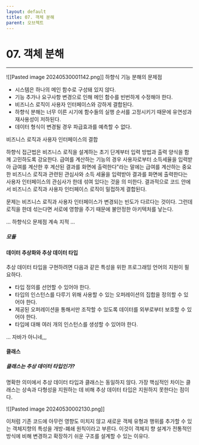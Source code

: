 ```yaml
---
layout: default
title: 07. 객체 분해
parent: 오브젝트
---
```

# 07. 객체 분해
---

![[Pasted image 20240530001142.png]]
하향식 기능 분해의 문제점

-  시스템은 하나의 메인 함수로 구성돼 있지 않다.
- 기능 추가나 요구사항 변경으로 인해 메인 함수를 빈번하게 수정해야 한다.
- 비즈니스 로직이 사용자 인터페이스와 강하게 결합된다.
- 하향식 분해는 너무 이른 시기에 함수들의 실행 순서를 고정시키기 때문에 유연성과 재사용성이 저하된다.
- 데이터 형식이 변경될 경우 파급효과를 예측할 수 없다.


비즈니스 로직과 사용자 인터페이스의 결합

하향식 접근법은 비즈니스 로직을 설계하는 초기 단계부터 입력 방법과 출력 양식을 함께 고민하도록 강요한다. 급여를 계산하는 기능의 경우 사용자로부터 소득세율을 입력받아 급여를 계산한 후 계산된 결과를 화면에 출력한다"라는 말에는 급여를 계산하는 중요한 비즈니스 로직과 관련된 관심사와 소득 세율을 입력받아 결과를 화면에 출력한다는 사용자 인터페이스의 관심사가 한데 섞여 있다는 것을 의 미한다. 결과적으로 코드 안에서 비즈니스 로직과 사용자 인터페이스 로직이 밀접하게 결합된다.

문제는 비즈니스 로직과 사용자 인터페이스가 변경되는 빈도가 다르다는 것이다. 그런데 로직을 한데 섞는다면 서로에 영향을 주기 때문에 불안정한 아키텍처를 낳는다.

...
하향식으 문제점 계속 지적
...

##### 모듈

#### 데이터 추상화와 추상 데이터 타입

추상 데이터 타입을 구현하려면 다음과 같은 특성을 위한 프로그래밍 언어의 지원이 필요하다.
- ﻿﻿타입 정의를 선언할 수 있어야 한다.
- ﻿﻿타입의 인스턴스를 다루기 위해 사용할 수 있는 오퍼레이션의 집합을 정의할 수 있어야 한다.
- ﻿﻿제공된 오퍼레이션을 통해서만 조작할 수 있도록 데이터를 외부로부터 보호할 수 있어야 한다.
- ﻿﻿타입에 대해 여러 개의 인스턴스를 생성할 수 있어야 한다.

...
자바가 아니네,,,

#### 클래스

##### 클래스는 추상 데이터 타입인가?
명확한 의미에서 추상 데이터 타입과 클래스는 동일하지 않다. 가장 핵심적인 차이는 클래스는 상속과 다형성을 지원하는 데 비해 추상 데이터 타입은 지원하지 못한다는 점이다. 

![[Pasted image 20240530002130.png]]

이처럼 기존 코드에 아무런 영향도 미치지 않고 새로운 객체 유형과 행위를 추가할 수 있는 객체지향의 특성을 개방-폐쇄 원칙이라고 부른다. 이것이 객체지 향 설계가 전통적인 방식에 비해 변경하고 확장하기 쉬운 구조를 설계할 수 있는 이유다.

